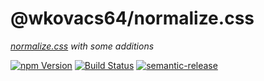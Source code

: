 # @wkovacs64/normalize.css

_[normalize.css][normalize.css] with some additions_

[![npm Version][npm-image]][npm-url]
[![Build Status][ci-image]][ci-url]
[![semantic-release][semantic-release-image]][semantic-release-url]

[npm-image]: https://img.shields.io/npm/v/@wkovacs64/normalize.css.svg?style=flat-square
[npm-url]: https://www.npmjs.com/package/@wkovacs64/normalize.css
[ci-image]: https://img.shields.io/github/workflow/status/wKovacs64/normalize.css/%F0%9F%A4%96%20CI/main?logo=github&style=flat-square
[ci-url]: https://github.com/wKovacs64/normalize.css/actions?query=workflow%3Aci
[semantic-release-image]: https://img.shields.io/badge/%20%20%F0%9F%93%A6%F0%9F%9A%80-semantic--release-e10079.svg?style=flat-square
[semantic-release-url]: https://github.com/semantic-release/semantic-release
[normalize.css]: https://github.com/necolas/normalize.css/
